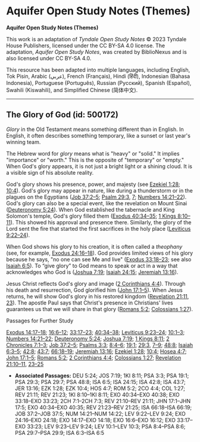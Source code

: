# Aquifer Open Study Notes (Themes)

**Aquifer Open Study Notes (Themes)**

This work is an adaptation of *Tyndale Open Study Notes* © 2023 Tyndale House Publishers, licensed under the CC BY\-SA 4\.0 license. The adaptation, *Aquifer Open Study Notes*, was created by BiblioNexus and is also licensed under CC BY\-SA 4\.0\.

This resource has been adapted into multiple languages, including English, Tok Pisin, Arabic (عربي), French (Français), Hindi (हिंदी), Indonesian (Bahasa Indonesia), Portuguese (Português), Russian (Русский), Spanish (Español), Swahili (Kiswahili), and Simplified Chinese (简体中文).



--------------------------------

## The Glory of God (id: 500172)

*Glory* in the Old Testament means something different than in English. In English, it often describes something temporary, like a sunset or last year's winning team. 

The Hebrew word for *glory* means what is "heavy" or "solid." It implies "importance" or "worth." This is the opposite of "temporary" or "empty." When God's glory appears, it is not just a bright light or a shining cloud. It is a visible sign of his absolute reality.

God's glory shows his presence, power, and majesty (see [Ezekiel 1:28](https://ref.ly/Ezek1:28); [10:4](https://ref.ly/Ezek10:4)). God's glory may appear in nature, like during a thunderstorm or in the plagues on the Egyptians ([Job 37:2–5](https://ref.ly/Job37:2-Job37:5); [Psalm 29:3](https://ref.ly/Ps29:3), [7](https://ref.ly/Ps29:7); [Numbers 14:21–22](https://ref.ly/Num14:21-Num14:22)). God's glory can also be a special event, like the revelation on Mount Sinai ([Deuteronomy 5:24](https://ref.ly/Deut5:24)). When God established the tabernacle and King Solomon's temple, God's glory filled them ([Exodus 40:34–35](https://ref.ly/Exod40:34-Exod40:35); [1 Kings 8:10–11](https://ref.ly/1Kgs8:10-1Kgs8:11)). This showed his approval and presence there. Similarly, the glory of the Lord sent the fire that started the first sacrifices in the holy place ([Leviticus 9:22–24](https://ref.ly/Lev9:22-Lev9:24)).

When God shows his glory to his creation, it is often called a *theophany* (see, for example, [Exodus 24:16–18](https://ref.ly/Exod24:16-Exod24:18)). God provides limited views of his glory because he says, "no one can see Me and live" ([Exodus 33:18–23](https://ref.ly/Exod33:18-Exod33:23); see also [Isaiah 6:5](https://ref.ly/Isa6:5)). To “give glory” to God means to speak or act in a way that acknowledges who God is ([Joshua 7:19](https://ref.ly/Josh7:19); [Isaiah 24:15](https://ref.ly/Isa24:15); [Jeremiah 13:16](https://ref.ly/Jer13:16)).

Jesus Christ reflects God's glory and image ([2 Corinthians 4:4](https://ref.ly/2Cor4:4)). Through his death and resurrection, God glorified him ([John 17:1–5](https://ref.ly/John17:1-John17:5)). When Jesus returns, he will show God's glory in his restored kingdom ([Revelation 21:11](https://ref.ly/Rev21:11), [23](https://ref.ly/Rev21:23)). The apostle Paul says that Christ's presence in Christians' lives guarantees us that we will share in that glory ([Romans 5:2](https://ref.ly/Rom5:2); [Colossians 1:27](https://ref.ly/Col1:27)).

Passages for Further Study

[Exodus 14:17–18](https://ref.ly/Exod14:17-Exod14:18); [16:6–12](https://ref.ly/Exod16:6-Exod16:12); [33:17–23](https://ref.ly/Exod33:17-Exod33:23); [40:34–38](https://ref.ly/Exod40:34-Exod40:38); [Leviticus 9:23–24](https://ref.ly/Lev9:23-Lev9:24); [10:1–3](https://ref.ly/Lev10:1-Lev10:3); [Numbers 14:21–22](https://ref.ly/Num14:21-Num14:22); [Deuteronomy 5:24](https://ref.ly/Deut5:24); [Joshua 7:19](https://ref.ly/Josh7:19); [1 Kings 8:11](https://ref.ly/1Kgs8:11); [2 Chronicles 7:1–3](https://ref.ly/2Chr7:1-2Chr7:3); [Job 37:2–5](https://ref.ly/Job37:2-Job37:5); [Psalms 3:3](https://ref.ly/Ps3:3); [8:4–6](https://ref.ly/Ps8:4-Ps8:6); [19:1](https://ref.ly/Ps19:1); [29:3](https://ref.ly/Ps29:3), [7–9](https://ref.ly/Ps29:7-Ps29:9); [48:8](https://ref.ly/Ps48:8); [Isaiah 6:3–5](https://ref.ly/Isa6:3-Isa6:5); [42:8](https://ref.ly/Isa42:8); [43:7](https://ref.ly/Isa43:7); [66:18–19](https://ref.ly/Isa66:18-Isa66:19); [Jeremiah 13:16](https://ref.ly/Jer13:16); [Ezekiel 1:28](https://ref.ly/Ezek1:28); [10:4](https://ref.ly/Ezek10:4); [Hosea 4:7](https://ref.ly/Hos4:7); [John 17:1–5](https://ref.ly/John17:1-John17:5); [Romans 5:2](https://ref.ly/Rom5:2); [2 Corinthians 4:4](https://ref.ly/2Cor4:4); [Colossians 1:27](https://ref.ly/Col1:27); [Revelation 21:10–11](https://ref.ly/Rev21:10-Rev21:11), [23–25](https://ref.ly/Rev21:23-Rev21:25)

* **Associated Passages:** DEU 5:24; JOS 7:19; 1KI 8:11; PSA 3:3; PSA 19:1; PSA 29:3; PSA 29:7; PSA 48:8; ISA 6:5; ISA 24:15; ISA 42:8; ISA 43:7; JER 13:16; EZK 1:28; EZK 10:4; HOS 4:7; ROM 5:2; 2CO 4:4; COL 1:27; REV 21:11; REV 21:23; 1KI 8:10–1KI 8:11; EXO 40:34–EXO 40:38; EXO 33:18–EXO 33:23; 2CH 7:1–2CH 7:3; REV 21:10–REV 21:11; JHN 17:1–JHN 17:5; EXO 40:34–EXO 40:35; REV 21:23–REV 21:25; ISA 66:18–ISA 66:19; JOB 37:2–JOB 37:5; NUM 14:21–NUM 14:22; LEV 9:22–LEV 9:24; EXO 24:16–EXO 24:18; EXO 14:17–EXO 14:18; EXO 16:6–EXO 16:12; EXO 33:17–EXO 33:23; LEV 9:23–LEV 9:24; LEV 10:1–LEV 10:3; PSA 8:4–PSA 8:6; PSA 29:7–PSA 29:9; ISA 6:3–ISA 6:5

